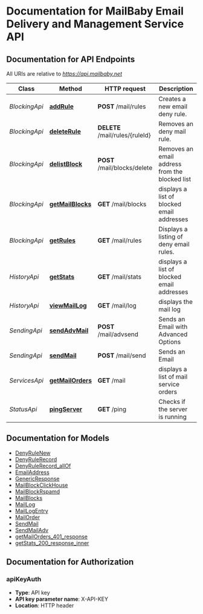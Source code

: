 # Documentation for MailBaby Email Delivery and Management Service API

<a name="documentation-for-api-endpoints"></a>
## Documentation for API Endpoints

All URIs are relative to *https://api.mailbaby.net*

| Class | Method | HTTP request | Description |
|------------ | ------------- | ------------- | -------------|
| *BlockingApi* | [**addRule**](Apis/BlockingApi.md#addrule) | **POST** /mail/rules | Creates a new email deny rule. |
*BlockingApi* | [**deleteRule**](Apis/BlockingApi.md#deleterule) | **DELETE** /mail/rules/{ruleId} | Removes an deny mail rule. |
*BlockingApi* | [**delistBlock**](Apis/BlockingApi.md#delistblock) | **POST** /mail/blocks/delete | Removes an email address from the blocked list |
*BlockingApi* | [**getMailBlocks**](Apis/BlockingApi.md#getmailblocks) | **GET** /mail/blocks | displays a list of blocked email addresses |
*BlockingApi* | [**getRules**](Apis/BlockingApi.md#getrules) | **GET** /mail/rules | Displays a listing of deny email rules. |
| *HistoryApi* | [**getStats**](Apis/HistoryApi.md#getstats) | **GET** /mail/stats | displays a list of blocked email addresses |
*HistoryApi* | [**viewMailLog**](Apis/HistoryApi.md#viewmaillog) | **GET** /mail/log | displays the mail log |
| *SendingApi* | [**sendAdvMail**](Apis/SendingApi.md#sendadvmail) | **POST** /mail/advsend | Sends an Email with Advanced Options |
*SendingApi* | [**sendMail**](Apis/SendingApi.md#sendmail) | **POST** /mail/send | Sends an Email |
| *ServicesApi* | [**getMailOrders**](Apis/ServicesApi.md#getmailorders) | **GET** /mail | displays a list of mail service orders |
| *StatusApi* | [**pingServer**](Apis/StatusApi.md#pingserver) | **GET** /ping | Checks if the server is running |


<a name="documentation-for-models"></a>
## Documentation for Models

 - [DenyRuleNew](./Models/DenyRuleNew.md)
 - [DenyRuleRecord](./Models/DenyRuleRecord.md)
 - [DenyRuleRecord_allOf](./Models/DenyRuleRecord_allOf.md)
 - [EmailAddress](./Models/EmailAddress.md)
 - [GenericResponse](./Models/GenericResponse.md)
 - [MailBlockClickHouse](./Models/MailBlockClickHouse.md)
 - [MailBlockRspamd](./Models/MailBlockRspamd.md)
 - [MailBlocks](./Models/MailBlocks.md)
 - [MailLog](./Models/MailLog.md)
 - [MailLogEntry](./Models/MailLogEntry.md)
 - [MailOrder](./Models/MailOrder.md)
 - [SendMail](./Models/SendMail.md)
 - [SendMailAdv](./Models/SendMailAdv.md)
 - [getMailOrders_401_response](./Models/getMailOrders_401_response.md)
 - [getStats_200_response_inner](./Models/getStats_200_response_inner.md)


<a name="documentation-for-authorization"></a>
## Documentation for Authorization

<a name="apiKeyAuth"></a>
### apiKeyAuth

- **Type**: API key
- **API key parameter name**: X-API-KEY
- **Location**: HTTP header

